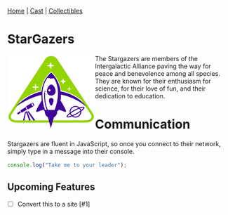 [Home](README.md) | [Cast](Cast.md) | [Collectibles](Collectibles.md)

<h1>StarGazers</h1>

<img src="images/logo_stargazers_bug.svg" alt="Stargazers Logo" style="width:200px; float: left;">

The Stargazers are members of the Intergalactic Alliance paving the way for peace and benevolence among all species. They are known for their enthusiasm for science, for their love of fun, and their dedication to education.

# Communication

Stargazers are fluent in JavaScript, so once you connect to their network, simply type in a message into their console.

```js
console.log("Take me to your leader");
```

## Upcoming Features
- [ ] Convert this to a site [#1]
